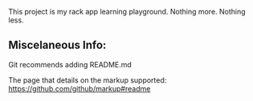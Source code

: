 This project is my rack app learning playground. Nothing more. Nothing less.


Miscelaneous Info:
------------------
Git recommends adding README.md

The page that details on the markup supported: https://github.com/github/markup#readme
